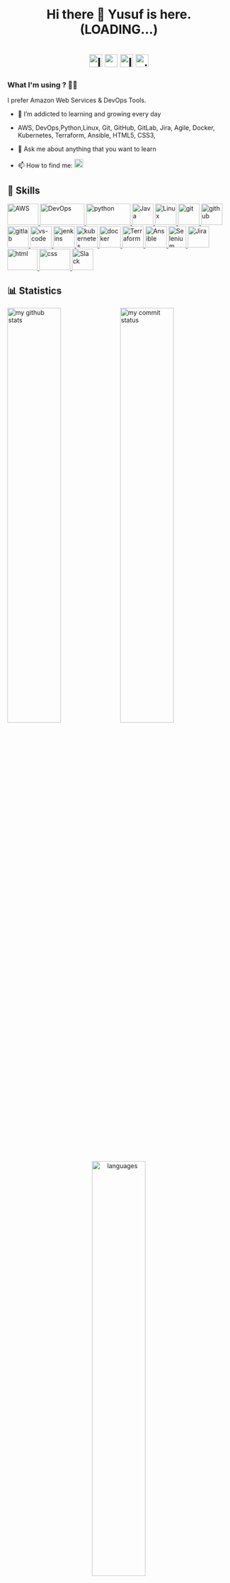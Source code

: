 ## <h1 align="center"> Hi there 👋  Yusuf  is here. (LOADING...)


<h1 align="center"><a href="https://www.linkedin.com/in/sahin-yusuf" target="_blank"> <img src="https://www.vectorlogo.zone/logos/linkedin/linkedin-icon.svg" alt="linkedin_pages" height="28.5"/></a>
<a href="https://seryum65.github.io/" target="_blank"> <img src="https://www.vectorlogo.zone/logos/github/github-tile.svg" alt="github_pages" height="28.5"/></a>
<a href="https://twitter.com/seryum65" target="_blank"> <img src="https://www.vectorlogo.zone/logos/twitter/twitter-tile.svg" alt="linkedin_pages" height="28.5"/></a>
<img src="https://komarev.com/ghpvc/?username=seryum65" alt="visitor counter" height="28.5"/>
<!-- <p align="left" >  </p> -->


### What I'm using ? 🧑‍💻     

I prefer Amazon Web Services & DevOps Tools.
<br/>
- 🌱 I’m addicted to learning and growing every day
  
- AWS, DevOps,Python,Linux, Git, GitHub, GitLab, Jira, Agile, Docker, Kubernetes, Terraform, Ansible, HTML5, CSS3, 

- 💬 Ask  me about anything that you want to learn

- 📫 How to find me:  <a href="linkedin.com/in/sahin-yusuf" target="_blank"> <img src="https://www.vectorlogo.zone/logos/linkedin/linkedin-icon.svg?&style=for-the-badge&logo=linkedin&logoColor=white" alt="Linkedin"  height="20"/></a>


## 🚴 Skills
<p>
<a href="#" target="_blank"> <img src="https://www.vectorlogo.zone/logos/amazon_aws/amazon_aws-ar21.svg" alt="AWS" width="70" height="48"/> </a> 
<a href="#" target="_blank"> <img src="https://algoteque.com/wp-content/uploads/2019/04/1AwvDJDfErlD34ox2QpwGoA.png" alt="DevOps" width="100" height="48"/> </a> 
<a href="#" target="_blank"> <img src="https://www.vectorlogo.zone/logos/python/python-horizontal.svg" alt="python" width="100" height="48"/> </a> 
<a href="#" target="_blank"> <img src="https://www.vectorlogo.zone/logos/java/java-ar21.svg" alt="Java"  height="48"/> </a>
<a href="#" target="_blank"> <img src="https://www.vectorlogo.zone/logos/linux/linux-ar21.svg" alt="Linux"  height="48"/> </a> 
<a href="#" target="_blank"> <img src="https://www.vectorlogo.zone/logos/git-scm/git-scm-ar21.svg" alt="git"  height="48"/> </a> 
<a href="#" target="_blank"> <img src="https://1000logos.net/wp-content/uploads/2018/11/GitHub-logo.jpg" alt="github" height="48"/> </a>
<a href="#" target="_blank"> <img src="https://www.vectorlogo.zone/logos/gitlab/gitlab-ar21.svg" alt="gitlab" height="48"/> </a>
<a href="#" target="_blank"> <img src="https://www.vectorlogo.zone/logos/visualstudio_code/visualstudio_code-ar21.svg" alt="vs-code" height="48"/> </a>
<a href="#" target="_blank"> <img src="https://www.vectorlogo.zone/logos/jenkins/jenkins-ar21.svg" alt="jenkins" height="48"/> </a>
<a href="#" target="_blank"> <img src="https://www.vectorlogo.zone/logos/kubernetes/kubernetes-ar21.svg" alt="kubernetes" height="48"/> </a>
<a href="#" target="_blank"> <img src="https://www.vectorlogo.zone/logos/docker/docker-ar21.svg" alt="docker" height="48"/> </a>
<a href="#" target="_blank"> <img src="https://www.vectorlogo.zone/logos/terraformio/terraformio-ar21.svg" alt="Terraform" height="48"/> </a>
<a href="#" target="_blank"> <img src="https://www.vectorlogo.zone/logos/ansible/ansible-ar21.png" alt="Ansible" height="48"/> </a>
<a href="#" target="_blank"> <img src="https://raw.githubusercontent.com/detain/svg-logos/master/svg/selenium-logo.svg" alt="Selenium" width="40" height="48"/> </a>
<a href="#" target="_blank"> <img src="https://www.vectorlogo.zone/logos/atlassian_jira/atlassian_jira-ar21.svg" alt="Jira"  height="48"/> </a>
<a href="#" target="_blank"> <img src="https://www.vectorlogo.zone/logos/w3_html5/w3_html5-ar21.svg" alt="html" width="68" height="48"/> </a>
<a href="#" target="_blank"> <img src="https://www.vectorlogo.zone/logos/w3_css/w3_css-ar21.svg" alt="css" width="70" height="48"/> </a>
<a href="#" target="_blank"> <img src="https://www.vectorlogo.zone/logos/slack/slack-ar21.svg" alt="Slack" height="48"/> </a>

</p>


## 📊 Statistics
<p align="left">
<img src="https://github-readme-stats.vercel.app/api?username=seryum65&theme=chartreuse-dark&show_icons=true" alt="my github stats" width="49%"/>&nbsp;
<img src="https://github-readme-streak-stats.herokuapp.com/?user=seryum65&theme=chartreuse-dark&show_icons=true" alt="my commit status" width="49%" /> </p>
<p align="center"> <img src="https://github-readme-stats.vercel.app/api/top-langs/?username=seryum65&langs_count=8&theme=chartreuse-dark&layout=compact" alt="languages" width="49%" > </p>
